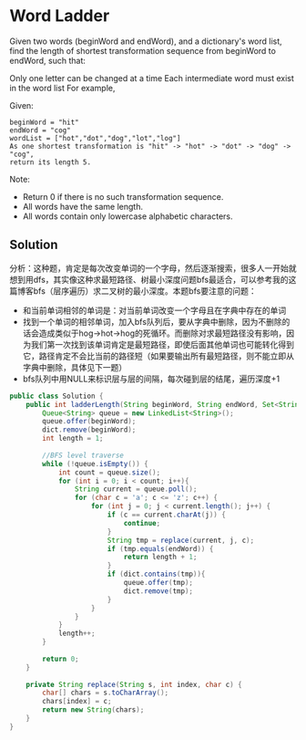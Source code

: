 # Word Ladder

Given two words (beginWord and endWord), and a dictionary's word list, find the length of shortest transformation sequence from beginWord to endWord, such that:

Only one letter can be changed at a time
Each intermediate word must exist in the word list
For example,

Given:

    beginWord = "hit"
    endWord = "cog"
    wordList = ["hot","dot","dog","lot","log"]
    As one shortest transformation is "hit" -> "hot" -> "dot" -> "dog" -> "cog",
    return its length 5.

Note:

+ Return 0 if there is no such transformation sequence.
+ All words have the same length.
+ All words contain only lowercase alphabetic characters.

## Solution

分析：这种题，肯定是每次改变单词的一个字母，然后逐渐搜索，很多人一开始就想到用dfs，其实像这种求最短路径、树最小深度问题bfs最适合，可以参考我的这篇博客bfs（层序遍历）求二叉树的最小深度。本题bfs要注意的问题：

+ 和当前单词相邻的单词是：对当前单词改变一个字母且在字典中存在的单词
+ 找到一个单词的相邻单词，加入bfs队列后，要从字典中删除，因为不删除的话会造成类似于hog->hot->hog的死循环。而删除对求最短路径没有影响，因为我们第一次找到该单词肯定是最短路径，即使后面其他单词也可能转化得到它，路径肯定不会比当前的路径短（如果要输出所有最短路径，则不能立即从字典中删除，具体见下一题）
+ bfs队列中用NULL来标识层与层的间隔，每次碰到层的结尾，遍历深度+1


```java
public class Solution {
    public int ladderLength(String beginWord, String endWord, Set<String> dict) {
        Queue<String> queue = new LinkedList<String>();
        queue.offer(beginWord);
        dict.remove(beginWord);
        int length = 1;
        
        //BFS level traverse
        while (!queue.isEmpty()) {
            int count = queue.size();
            for (int i = 0; i < count; i++){
                String current = queue.poll();
                for (char c = 'a'; c <= 'z'; c++) {
                    for (int j = 0; j < current.length(); j++) {
                        if (c == current.charAt(j)) {
                            continue;
                        }
                        String tmp = replace(current, j, c);
                        if (tmp.equals(endWord)) {
                            return length + 1;
                        }
                        if (dict.contains(tmp)){
                            queue.offer(tmp);
                            dict.remove(tmp);
                        }
                    }
                }
            }
            length++;
        }
 
        return 0;
    }
 
    private String replace(String s, int index, char c) {
        char[] chars = s.toCharArray();
        chars[index] = c;
        return new String(chars);
    }
}
```